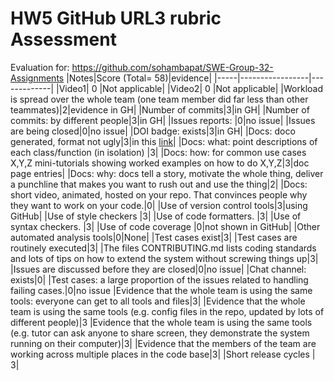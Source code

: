 # HW5 GitHub URL3 rubric Assessment
Evaluation for: https://github.com/sohambapat/SWE-Group-32-Assignments
|Notes|Score (Total= 58)|evidence|
|-----|-----------------|-------------|
|Video1| 0 |Not applicable|
|Video2| 0 |Not applicable|
|Workload is spread over the whole team (one team member did far less than other teammates)|2|evidence in GH|
|Number of commits|3|in GH|
|Number of commits: by different people|3|in GH|
|Issues reports: |0|no issue|
|Issues are being closed|0|no issue|
|DOI badge: exists|3|in GH|
|Docs: doco generated, format not ugly|3|in this [link](https://sohambapat.github.io/SWE-Group-32-Assignments/src/)|
|Docs: what: point descriptions of each class/function (in isolation) |3|
|Docs: how: for common use cases X,Y,Z mini-tutorials showing worked examples on how to do X,Y,Z|3|doc page entries|
|Docs: why: docs tell a story, motivate the whole thing, deliver a punchline that makes you want to rush out and use the thing|2|
|Docs: short video, animated, hosted on your repo. That convinces people why they want to work on your code.|0|
|Use of version control tools|3|using GitHub|
|Use of style checkers |3|
|Use of code formatters. |3|
|Use of syntax checkers. |3|
|Use of code coverage |0|not shown in GitHub|
|Other automated analysis tools|0|None|
|Test cases exist|3|
|Test cases are routinely executed|3|
|The files CONTRIBUTING.md lists coding standards and lots of tips on how to extend the system without screwing things up|3|
|Issues are discussed before they are closed|0|no issue|
|Chat channel: exists|0|
|Test cases: a large proportion of the issues related to handling failing cases.|0|no issue
|Evidence that the whole team is using the same tools: everyone can get to all tools and files|3|
|Evidence that the whole team is using the same tools (e.g. config files in the repo, updated by lots of different people)|3
|Evidence that the whole team is using the same tools (e.g. tutor can ask anyone to share screen, they demonstrate the system running on their computer)|3|
|Evidence that the members of the team are working across multiple places in the code base|3|
|Short release cycles | 3|
